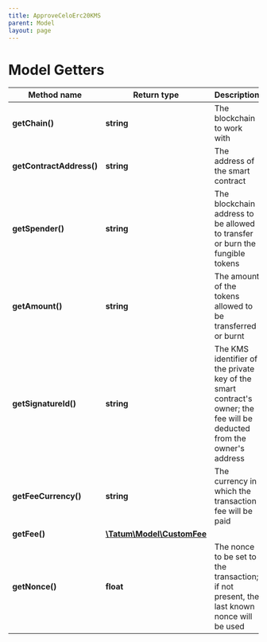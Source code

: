 ```yaml
---
title: ApproveCeloErc20KMS
parent: Model
layout: page
---
```


# Model Getters

Method name | Return type | Description | Notes
------------ | ------------- | ------------- | -------------
**getChain()** | **string** | The blockchain to work with |
**getContractAddress()** | **string** | The address of the smart contract |
**getSpender()** | **string** | The blockchain address to be allowed to transfer or burn the fungible tokens |
**getAmount()** | **string** | The amount of the tokens allowed to be transferred or burnt |
**getSignatureId()** | **string** | The KMS identifier of the private key of the smart contract's owner; the fee will be deducted from the owner's address |
**getFeeCurrency()** | **string** | The currency in which the transaction fee will be paid |
**getFee()** | [**\Tatum\Model\CustomFee**](../CustomFee) |  | [optional]
**getNonce()** | **float** | The nonce to be set to the transaction; if not present, the last known nonce will be used | [optional]

